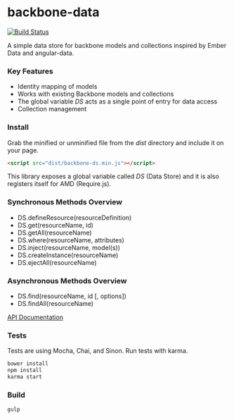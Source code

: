 backbone-data
=============

[![Build Status](https://travis-ci.org/skaterdav85/backbone-data.svg)](https://travis-ci.org/skaterdav85/backbone-data)

A simple data store for backbone models and collections inspired by Ember Data and angular-data.

### Key Features

* Identity mapping of models
* Works with existing Backbone models and collections
* The global variable _DS_ acts as a single point of entry for data access
* Collection management

### Install

Grab the minified or unminified file from the _dist_ directory and include it on your page.

```html
<script src="dist/backbone-ds.min.js"></script>
```

This library exposes a global variable called _DS_ (Data Store) and it is also registers itself for AMD (Require.js).

### Synchronous Methods Overview

* DS.defineResource(resourceDefinition)
* DS.get(resourceName, id)
* DS.getAll(resourceName)
* DS.where(resourceName, attributes)
* DS.inject(resourceName, model(s))
* DS.createInstance(resourceName)
* DS.ejectAll(resourceName)

### Asynchronous Methods Overview

* DS.find(resourceName, id [, options])
* DS.findAll(resourceName)

[API Documentation](apidocs.md)

### Tests

Tests are using Mocha, Chai, and Sinon. Run tests with karma.

```js
bower install
npm install
karma start
```

### Build

```
gulp
```
